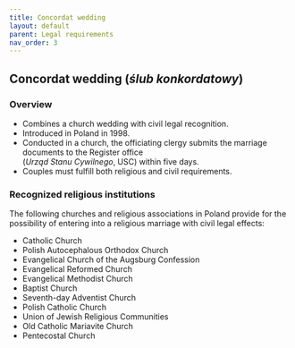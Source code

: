 ```yaml
---
title: Concordat wedding
layout: default
parent: Legal requirements
nav_order: 3
---
```

## Concordat wedding (*ślub konkordatowy*)

### Overview

- Combines a church wedding with civil legal recognition.
- Introduced in Poland in 1998.
- Conducted in a church, the officiating clergy submits the marriage documents to the Register office  
  (*Urząd Stanu Cywilnego*, USC) within five days.
- Couples must fulfill both religious and civil requirements.

### Recognized religious institutions

The following churches and religious associations in Poland provide for the possibility of entering into a religious marriage with civil legal effects:

- Catholic Church  
- Polish Autocephalous Orthodox Church  
- Evangelical Church of the Augsburg Confession  
- Evangelical Reformed Church  
- Evangelical Methodist Church  
- Baptist Church  
- Seventh-day Adventist Church  
- Polish Catholic Church  
- Union of Jewish Religious Communities  
- Old Catholic Mariavite Church  
- Pentecostal Church  